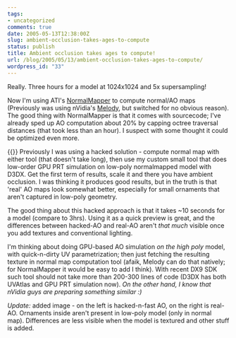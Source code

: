 ```yaml
---
tags:
- uncategorized
comments: true
date: 2005-05-13T12:38:00Z
slug: ambient-occlusion-takes-ages-to-compute
status: publish
title: Ambient occlusion takes ages to compute!
url: /blog/2005/05/13/ambient-occlusion-takes-ages-to-compute/
wordpress_id: "33"
---
```


Really. Three hours for a model at 1024x1024 and 5x supersampling!

Now I'm using ATI's [NormalMapper](http://www.ati.com/developer/tools.html) to compute normal/AO maps (Previously was using nVidia's [Melody](http://developer.nvidia.com/object/melody_home.html), but switched for no obvious reason). The good thing with NormalMapper is that it comes with sourcecode; I've already sped up AO computation about 20% by capping octree traversal distances (that took less than an hour). I suspect with some thought it could be optimized even more.

{{<imgright src="/img/blog/050513.jpg">}}
Previously I was using a hacked solution - compute normal map with either tool (that doesn't take long), then use my custom small tool that does low-order GPU PRT simulation on low-poly normalmapped model with D3DX. Get the first term of results, scale it and there you have ambient occlusion. I was thinking it produces good results, but in the truth is that 'real' AO maps look somewhat better, especially for small ornaments that aren't captured in low-poly geometry.

The good thing about this hacked approach is that it takes ~10 seconds for a model (compare to 3hrs). Using it as a quick preview is great, and the differences between hacked-AO and real-AO aren't _that much_ visible once you add textures and conventional lighting.

I'm thinking about doing GPU-based AO simulation _on the high poly_ model, with quick-n-dirty UV parametrization; then just fetching the resulting texture in normal map computation tool (afaik, Melody can do that natively; for NormalMapper it would be easy to add I think). With recent DX9 SDK such tool should not take more than 200-300 lines of code (D3DX has both UVAtlas and GPU PRT simulation now). _On the other hand, I know that nVidia guys are preparing something similar :)_

_Update:_ added image - on the left is hacked-n-fast AO, on the right is real-AO. Ornaments inside aren't present in low-poly model (only in normal map). Differences are less visible when the model is textured and other stuff is added.
